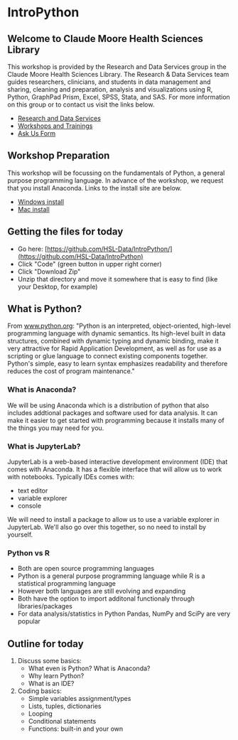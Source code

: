 # IntroPython

## Welcome to Claude Moore Health Sciences Library
This workshop is provided by the Research and Data Services group in the Claude Moore Health Sciences Library. The Research & Data Services team guides researchers, clinicians, and students in data management and sharing, cleaning and preparation, analysis and visualizations using R, Python, GraphPad Prism, Excel, SPSS, Stata, and SAS. For more information on this group or to contact us visit the links below.

- [Research and Data Services](https://guides.hsl.virginia.edu/c.php?g=866544)
- [Workshops and Trainings](https://guides.hsl.virginia.edu/data/workshops)
- [Ask Us Form](https://guides.hsl.virginia.edu/consultation-request)

## Workshop Preparation
This workshop will be focussing on the fundamentals of Python, a general purpose programming language. In advance of the workshop, we request that you install Anaconda. Links to the install site are below.
- [Windows install](https://www.anaconda.com/download/#windows)
- [Mac install](https://www.anaconda.com/download/#macos)

## Getting the files for today
- Go here: [https://github.com/HSL-Data/IntroPython/](https://github.com/HSL-Data/IntroPython)
- Click "Code" (green button in upper right corner)
- Click "Download Zip"
- Unzip that directory and move it somewhere that is easy to find (like your Desktop, for example)

      
## What is Python?
From www.python.org: "Python is an interpreted, object-oriented, high-level programming language with dynamic semantics. Its high-level built in data structures, combined with dynamic typing and dynamic binding, make it very attractive for Rapid Application Development, as well as for use as a scripting or glue language to connect existing components together. Python's simple, easy to learn syntax emphasizes readability and therefore reduces the cost of program maintenance."

### What is Anaconda?
We will be using Anaconda which is a distribution of python that also includes addtional packages and software used for data analysis. It can make it easier to get started with programming because it installs many of the things you may need for you.

### What is JupyterLab?
JupyterLab is a web-based interactive development environment (IDE) that comes with Anaconda. It has a flexible interface that will allow us to work with notebooks. Typically IDEs comes with:
- text editor
- variable explorer
- console
  
We will need to install a package to allow us to use a variable explorer in JupyterLab. We'll also go over this together, so no need to install by yourself.  

### Python vs R
- Both are open source programming languages
- Python is a general purpose programming language while R is a statistical programming language
- However both languages are still evolving and expanding
- Both have the option to import additonal functionaly through libraries/packages
- For data analysis/statistics in Python Pandas, NumPy and SciPy are very popular

## Outline for today
1) Discuss some basics:
    - What even is Python? What is Anaconda?
    - Why learn Python?
    - What is an IDE?
2) Coding basics:
    - Simple variables assignment/types
    - Lists, tuples, dictionaries
    - Looping
    - Conditional statements
    - Functions: built-in and your own



